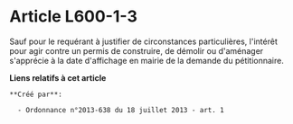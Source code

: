 # Article L600-1-3

Sauf pour le requérant à justifier de circonstances particulières, l'intérêt pour agir contre un permis de construire, de
démolir ou d'aménager s'apprécie à la date d'affichage en mairie de la demande du pétitionnaire.

**Liens relatifs à cet article**

	**Créé par**:

	  - Ordonnance n°2013-638 du 18 juillet 2013 - art. 1
